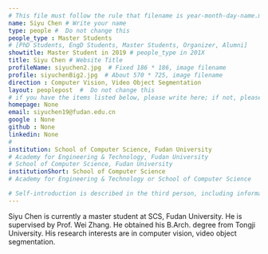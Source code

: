 ```yaml
---
# This file must follow the rule that filename is year-month-day-name.md .
name: Siyu Chen # Write your name
type: people #  Do not change this
people_type : Master Students
# [PhD Students, EngD Students, Master Students, Organizer, Alumni]
showtitle: Master Student in 2019 # people_type in 201X
title: Siyu Chen # Website Title
profileName: siyuchen2.jpg  # Fixed 186 * 186, image filename
profile: siyuchenBig2.jpg  # About 570 * 725, image filename
direction : Computer Vision, Video Object Segmentation
layout: peoplepost  #  Do not change this
# if you have the items listed below, please write here; if not, please write None.
homepage: None
email: siyuchen19@fudan.edu.cn
google : None
github : None
linkedin: None
# 
institution: School of Computer Science, Fudan University
# Academy for Engineering & Technology, Fudan University
# School of Computer Science, Fudan University
institutionShort: School of Computer Science
# Academy for Engineering & Technology or School of Computer Science

# Self-introduction is described in the third person, including information such as educational experience
---
```


Siyu Chen is currently a master student at SCS, Fudan University. He is supervised by Prof. Wei Zhang. He obtained his B.Arch. degree from Tongji University. His research interests are in computer vision, video object segmentation.




 

